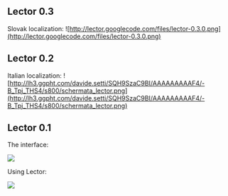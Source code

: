 ## Lector 0.3 ##
Slovak localization:
![http://lector.googlecode.com/files/lector-0.3.0.png](http://lector.googlecode.com/files/lector-0.3.0.png)

## Lector 0.2 ##
Italian localization:
![http://lh3.ggpht.com/davide.setti/SQH9SzaC9BI/AAAAAAAAAF4/-B_Tpj_THS4/s800/schermata_lector.png](http://lh3.ggpht.com/davide.setti/SQH9SzaC9BI/AAAAAAAAAF4/-B_Tpj_THS4/s800/schermata_lector.png)


## Lector 0.1 ##
The interface:

[![](http://lh4.google.com/davide.setti/R_DCJ65MyiI/AAAAAAAAACY/6QSKNt_Aamw/s800/schermata2_2.png)](http://picasaweb.google.com/davide.setti/Lector/photo#5183856646787222050)

Using Lector:

[![](http://lh5.google.com/davide.setti/R_C3NK5MyhI/AAAAAAAAACM/iazmzdihZuU/s800/schermata1.png)](http://picasaweb.google.com/davide.setti/Lector/photo#5183844607993891346)